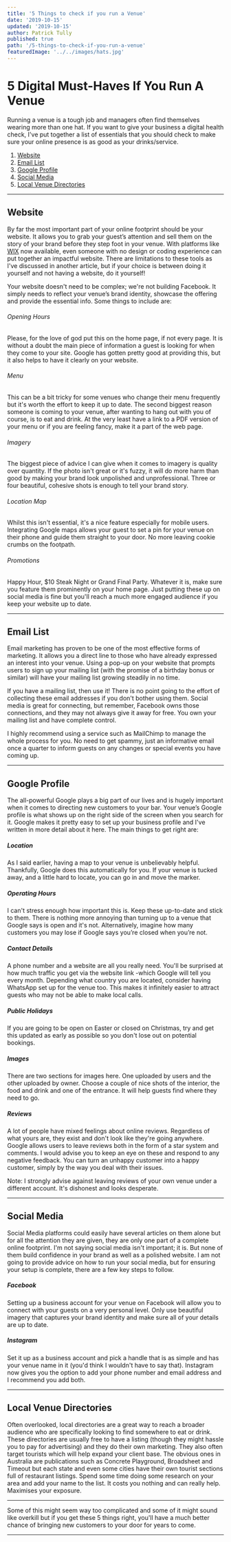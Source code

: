 ```yaml
---
title: '5 Things to check if you run a Venue'
date: '2019-10-15'
updated: '2019-10-15'
author: Patrick Tully
published: true
path: '/5-things-to-check-if-you-run-a-venue'
featuredImage: '../../images/hats.jpg'
---
```

# 5 Digital Must-Haves If You Run A Venue 
 
Running a venue is a tough job and managers often find themselves wearing more than one hat. If you want to give your business a digital health check, I've put together a list of essentials that you should check to make sure your online presence is as good as your drinks/service.

1.	[Website](#website)
1.	[Email List](#email-list)
1.	[Google Profile](#google-profile)
1.	[Social Media](#social-media)
1.	[Local Venue Directories](#local-venue-directories)

---
 
## Website

By far the most important part of your online footprint should be your website. It allows you to grab your guest’s attention and sell them on the story of your brand before they step foot in your venue.  With platforms like [WIX](http://wixstats.com/?a=30979&c=124&s1=daiquiri-digital) now available, even someone with no design or coding experience can put together an impactful website. There are limitations to these tools as I've discussed in another article, but if your choice is between doing it yourself and not having a website, do it yourself!

Your website doesn't need to be complex; we're not building Facebook. It simply needs to reflect your venue’s brand identity, showcase the offering and provide the essential info. Some things to include are:

###### Opening Hours

Please, for the love of god put this on the home page, if not every page. It is without a doubt the main piece of information a guest is looking for when they come to your site. Google has gotten pretty good at providing this, but it also helps to have it clearly on your website.

###### Menu

This can be a bit tricky for some venues who change their menu frequently but it's worth the effort to keep it up to date. The second biggest reason someone is coming to your venue, after wanting to hang out with you of course, is to eat and drink. At the very least have a link to a PDF version of your menu or if you are feeling fancy, make it a part of the web page.

###### Imagery

The biggest piece of advice I can give when it comes to imagery is quality over quantity. If the photo isn't great or it's fuzzy, it will do more harm than good by making your brand look unpolished and unprofessional. Three or four beautiful, cohesive shots is enough to tell your brand story.

###### Location Map

Whilst this isn't essential, it's a nice feature especially for mobile users. Integrating Google maps allows your guest to set a pin for your venue on their phone and guide them straight to your door. No more leaving cookie crumbs on the footpath.

###### Promotions

Happy Hour, $10 Steak Night or Grand Final Party. Whatever it is, make sure you feature them prominently on your home page. Just putting these up on social media is fine but you'll reach a much more engaged audience if you keep your website up to date.

---
 
## Email List
Email marketing has proven to be one of the most effective forms of marketing.  It allows you a direct line to those who have already expressed an interest into your venue.  Using a pop-up on your website that prompts users to sign up your mailing list (with the promise of a birthday bonus or similar) will have your mailing list growing steadily in no time.

If you have a mailing list, then use it! There is no point going to the effort of collecting these email addresses if you don't bother using them.  Social media is great for connecting, but remember, Facebook owns those connections, and they may not always give it away for free.  You own your mailing list and have complete control.

I highly recommend using a service such as MailChimp to manage the whole process for you. No need to get spammy, just an informative email once a quarter to inform guests on any changes or special events you have coming up.

---
 
## Google Profile
The all-powerful Google plays a big part of our lives and is hugely important when it comes to directing new customers to your bar. Your venue’s Google profile is what shows up on the right side of the screen when you search for it. Google makes it pretty easy to set up your business profile and I've written in more detail about it here. The main things to get right are:

##### Location

As I said earlier, having a map to your venue is unbelievably helpful. Thankfully, Google does this automatically for you. If your venue is tucked away, and a little hard to locate, you can go in and move the marker.

##### Operating Hours

I can't stress enough how important this is. Keep these up-to-date and stick to them. There is nothing more annoying than turning up to a venue that Google says is open and it's not.  Alternatively, imagine how many customers you may lose if Google says you’re closed when you’re not.

##### Contact Details

A phone number and a website are all you really need. You'll be surprised at how much traffic you get via the website link -which Google will tell you every month. Depending what country you are located, consider having WhatsApp set up for the venue too.  This makes it infinitely easier to attract guests who may not be able to make local calls.

##### Public Holidays 

If you are going to be open on Easter or closed on Christmas, try and get this updated as early as possible so you don't lose out on potential bookings.

##### Images

There are two sections for images here. One uploaded by users and the other uploaded by owner. Choose a couple of nice shots of the interior, the food and drink and one of the entrance. It will help guests find where they need to go.

##### Reviews

A lot of people have mixed feelings about online reviews. Regardless of what yours are, they exist and don't look like they're going anywhere. Google allows users to leave reviews both in the form of a star system and comments. I would advise you to keep an eye on these and respond to any negative feedback.  You can turn an unhappy customer into a happy customer, simply by the way you deal with their issues.

Note: I strongly advise against leaving reviews of your own venue under a different account. It's dishonest and looks desperate.

---
 
## Social Media
Social Media platforms could easily have several articles on them alone but for all the attention they are given, they are only one part of a complete online footprint.
I'm not saying social media isn't important; it is. But none of them build confidence in your brand as well as a polished website.
I am not going to provide advice on how to run your social media, but for ensuring your setup is complete, there are a few key steps to follow.

##### Facebook

Setting up a business account for your venue on Facebook will allow you to connect with your guests on a very personal level. Only use beautiful imagery that captures your brand identity and make sure all of your details are up to date.

##### Instagram

Set it up as a business account and pick a handle that is as simple and has your venue name in it (you'd think I wouldn't have to say that).
Instagram now gives you the option to add your phone number and email address and I recommend you add both. 

---

## Local Venue Directories
Often overlooked, local directories are a great way to reach a broader audience who are specifically looking to find somewhere to eat or drink. These directories are usually free to have a listing (though they might hassle you to pay for advertising) and they do their own marketing. They also often target tourists which will help expand your client base.
The obvious ones in Australia are publications such as Concrete Playground, Broadsheet and Timeout but each state and even some cities have their own tourist sections full of restaurant listings.
Spend some time doing some research on your area and add your name to the list. It costs you nothing and can really help. Maximises your exposure.

---
 
Some of this might seem way too complicated and some of it might sound like overkill but if you get these 5 things right, you'll have a much better chance of bringing new customers to your door for years to come.

---

